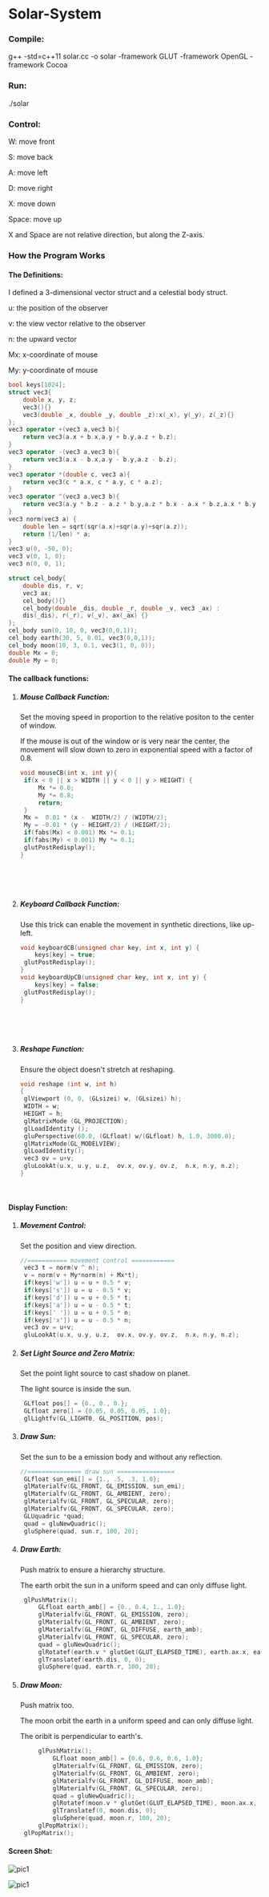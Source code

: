 # Solar-System



### Compile:

g++ -std=c++11 solar.cc -o solar -framework GLUT -framework OpenGL -framework Cocoa



### Run:

./solar



### Control:

W: move front

S: move back

A: move left

D: move right

X: move down

Space: move up

X and Space are not relative direction, but along the Z-axis.



### How the Program Works

#### The Definitions:

I defined a 3-dimensional vector struct and a celestial body struct. 

u: the position of the observer

v: the view vector relative to the observer

n: the upward vector

Mx:  x-coordinate of mouse

My:  y-coordinate of mouse

```c++
bool keys[1024];
struct vec3{
	double x, y, z;
	vec3(){}
	vec3(double _x, double _y, double _z):x(_x), y(_y), z(_z){}
};
vec3 operator +(vec3 a,vec3 b){
	return vec3(a.x + b.x,a.y + b.y,a.z + b.z);
}
vec3 operator -(vec3 a,vec3 b){
	return vec3(a.x - b.x,a.y - b.y,a.z - b.z);
}
vec3 operator *(double c, vec3 a){
	return vec3(c * a.x, c * a.y, c * a.z);
}
vec3 operator ^(vec3 a,vec3 b){
	return vec3(a.y * b.z - a.z * b.y,a.z * b.x - a.x * b.z,a.x * b.y - a.y * b.x);
}
vec3 norm(vec3 a) {
	double len = sqrt(sqr(a.x)+sqr(a.y)+sqr(a.z));
	return (1/len) * a;
}
vec3 u(0, -50, 0);
vec3 v(0, 1, 0);
vec3 n(0, 0, 1);

struct cel_body{
	double dis, r, v;
	vec3 ax;
	cel_body(){}
	cel_body(double _dis, double _r, double _v, vec3 _ax) :
	dis(_dis), r(_r), v(_v), ax(_ax) {}
};
cel_body sun(0, 10, 0, vec3(0,0,1));
cel_body earth(30, 5, 0.01, vec3(0,0,1));
cel_body moon(10, 3, 0.1, vec3(1, 0, 0));
double Mx = 0;
double My = 0;
```

#### The callback functions:

1. ##### Mouse Callback Function:

   Set the moving speed in proportion to the relative positon to the center of window.

   If the mouse is out of the window or is very near the center, the movement will slow down to zero in exponential speed with a factor of 0.8.

   ```c++
   void mouseCB(int x, int y){
   	if(x < 0 || x > WIDTH || y < 0 || y > HEIGHT) {
   		Mx *= 0.8;
   		My *= 0.8;
   		return;
   	}
   	Mx =  0.01 * (x -  WIDTH/2) / (WIDTH/2);
   	My = -0.01 * (y - HEIGHT/2) / (HEIGHT/2);
   	if(fabs(Mx) < 0.001) Mx *= 0.1;
   	if(fabs(My) < 0.001) My *= 0.1;
   	glutPostRedisplay();
   }
   ```

   ​

   ​

2. ##### Keyboard Callback Function:

   Use this trick can enable the movement in synthetic directions, like up-left.

   ```c++
   void keyboardCB(unsigned char key, int x, int y) {
       keys[key] = true;
   	glutPostRedisplay();
   }
   void keyboardUpCB(unsigned char key, int x, int y) {
       keys[key] = false;
   	glutPostRedisplay();
   }
   ```

   ​

   ​

3. ##### Reshape Function:

   Ensure the object doesn't stretch at reshaping.

   ```c++
   void reshape (int w, int h)
   {
   	glViewport (0, 0, (GLsizei) w, (GLsizei) h);
   	WIDTH = w;
   	HEIGHT = h;
   	glMatrixMode (GL_PROJECTION);
   	glLoadIdentity ();
   	gluPerspective(60.0, (GLfloat) w/(GLfloat) h, 1.0, 3000.0);
   	glMatrixMode(GL_MODELVIEW);
   	glLoadIdentity();
   	vec3 ov = u+v;
   	gluLookAt(u.x, u.y, u.z,  ov.x, ov.y, ov.z,  n.x, n.y, n.z);
   }
   ```

   ​

#### Display Function:

1. ##### Movement Control:

   Set the position and view direction.

   ```c++
   //=========== movement control ============
   	vec3 t = norm(v ^ n);
   	v = norm(v + My*norm(n) + Mx*t);
   	if(keys['w']) u = u + 0.5 * v;
   	if(keys['s']) u = u - 0.5 * v;
   	if(keys['d']) u = u + 0.5 * t;
   	if(keys['a']) u = u - 0.5 * t;
   	if(keys[' ']) u = u + 0.5 * n;
   	if(keys['x']) u = u - 0.5 * n;
   	vec3 ov = u+v;
   	gluLookAt(u.x, u.y, u.z,  ov.x, ov.y, ov.z,  n.x, n.y, n.z);
   ```

2. ##### Set Light Source and Zero Matrix:

   Set the point light source to cast shadow on planet.

   The light source is inside the sun.


   ```c++
   	GLfloat pos[] = {0., 0., 0.};
   	GLfloat zero[] = {0.05, 0.05, 0.05, 1.0};
   	glLightfv(GL_LIGHT0, GL_POSITION, pos);
   ```

3. ##### Draw Sun:

   Set the sun to be a emission body and without any reflection.

   ```c++
   //=============== draw sun ================
   	GLfloat sun_emi[] = {1., .5, .3, 1.0};
   	glMaterialfv(GL_FRONT, GL_EMISSION, sun_emi);
   	glMaterialfv(GL_FRONT, GL_AMBIENT, zero);
   	glMaterialfv(GL_FRONT, GL_SPECULAR, zero);
   	glMaterialfv(GL_FRONT, GL_SPECULAR, zero);
   	GLUquadric *quad;
   	quad = gluNewQuadric();
   	gluSphere(quad, sun.r, 100, 20);
   ```

4. ##### Draw Earth:

   Push matrix to ensure a hierarchy structure.

   The earth orbit the sun in a uniform speed and can only diffuse light.

   ```c++
   	glPushMatrix();
   		GLfloat earth_amb[] = {0., 0.4, 1., 1.0};
   		glMaterialfv(GL_FRONT, GL_EMISSION, zero);
   		glMaterialfv(GL_FRONT, GL_AMBIENT, zero);
   		glMaterialfv(GL_FRONT, GL_DIFFUSE, earth_amb);
   		glMaterialfv(GL_FRONT, GL_SPECULAR, zero);
   		quad = gluNewQuadric();
   		glRotatef(earth.v * glutGet(GLUT_ELAPSED_TIME), earth.ax.x, earth.ax.y, earth.ax.z);
   		glTranslatef(earth.dis, 0, 0);
   		gluSphere(quad, earth.r, 100, 20);
   ```

5. ##### Draw Moon:

   Push matrix too.

   The moon orbit the earth in a uniform speed and can only diffuse light.

   The oribit is perpendicular to earth's.

   ```c++
   		glPushMatrix();
   			GLfloat moon_amb[] = {0.6, 0.6, 0.6, 1.0};
   			glMaterialfv(GL_FRONT, GL_EMISSION, zero);
   			glMaterialfv(GL_FRONT, GL_AMBIENT, zero);
   			glMaterialfv(GL_FRONT, GL_DIFFUSE, moon_amb);
   			glMaterialfv(GL_FRONT, GL_SPECULAR, zero);
   			quad = gluNewQuadric();
   			glRotatef(moon.v * glutGet(GLUT_ELAPSED_TIME), moon.ax.x, moon.ax.y, moon.ax.z);
   			glTranslatef(0, moon.dis, 0);
   			gluSphere(quad, moon.r, 100, 20);
   		glPopMatrix();
   	glPopMatrix();
   ```



#### Screen Shot:

![pic1](/Users/wth/Desktop/CG/Solar-System/pic1.png)

![pic1](/Users/wth/Desktop/CG/Solar-System/pic2.png)